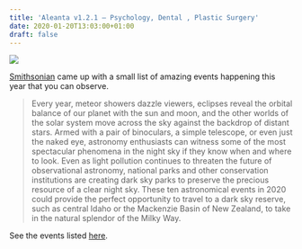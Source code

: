 ```yaml
---
title: 'Aleanta v1.2.1 – Psychology, Dental , Plastic Surgery'
date: 2020-01-20T13:03:00+01:00
draft: false
---
```


[![](https://cdn-blog.adafruit.com/uploads/2020/01/9975769594_6c39754bcf_k-600x397.jpg)](https://www.smithsonianmag.com/science-nature/ten-biggest-celestial-events-night-sky-2020-180973956/)

[Smithsonian](https://www.smithsonianmag.com/science-nature/ten-biggest-celestial-events-night-sky-2020-180973956/) came up with a small list of amazing events happening this year that you can observe.

> Every year, meteor showers dazzle viewers, eclipses reveal the orbital balance of our planet with the sun and moon, and the other worlds of the solar system move across the sky against the backdrop of distant stars. Armed with a pair of binoculars, a simple telescope, or even just the naked eye, astronomy enthusiasts can witness some of the most spectacular phenomena in the night sky if they know when and where to look. Even as light pollution continues to threaten the future of observational astronomy, national parks and other conservation institutions are creating dark sky parks to preserve the precious resource of a clear night sky. These ten astronomical events in 2020 could provide the perfect opportunity to travel to a dark sky reserve, such as central Idaho or the Mackenzie Basin of New Zealand, to take in the natural splendor of the Milky Way.

See the events listed [here](https://www.smithsonianmag.com/science-nature/ten-biggest-celestial-events-night-sky-2020-180973956/).
